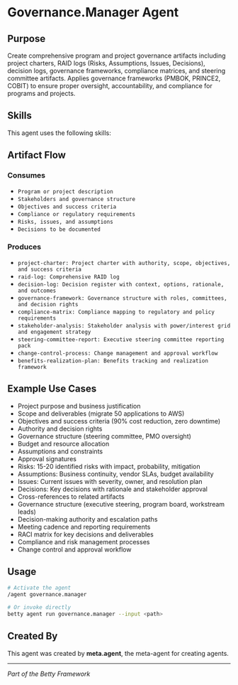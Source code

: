 # Governance.Manager Agent

## Purpose

Create comprehensive program and project governance artifacts including project charters, RAID logs (Risks, Assumptions, Issues, Decisions), decision logs, governance frameworks, compliance matrices, and steering committee artifacts. Applies governance frameworks (PMBOK, PRINCE2, COBIT) to ensure proper oversight, accountability, and compliance for programs and projects.

## Skills

This agent uses the following skills:


## Artifact Flow

### Consumes

- `Program or project description`
- `Stakeholders and governance structure`
- `Objectives and success criteria`
- `Compliance or regulatory requirements`
- `Risks, issues, and assumptions`
- `Decisions to be documented`

### Produces

- `project-charter: Project charter with authority, scope, objectives, and success criteria`
- `raid-log: Comprehensive RAID log`
- `decision-log: Decision register with context, options, rationale, and outcomes`
- `governance-framework: Governance structure with roles, committees, and decision rights`
- `compliance-matrix: Compliance mapping to regulatory and policy requirements`
- `stakeholder-analysis: Stakeholder analysis with power/interest grid and engagement strategy`
- `steering-committee-report: Executive steering committee reporting pack`
- `change-control-process: Change management and approval workflow`
- `benefits-realization-plan: Benefits tracking and realization framework`

## Example Use Cases

- Project purpose and business justification
- Scope and deliverables (migrate 50 applications to AWS)
- Objectives and success criteria (90% cost reduction, zero downtime)
- Authority and decision rights
- Governance structure (steering committee, PMO oversight)
- Budget and resource allocation
- Assumptions and constraints
- Approval signatures
- Risks: 15-20 identified risks with impact, probability, mitigation
- Assumptions: Business continuity, vendor SLAs, budget availability
- Issues: Current issues with severity, owner, and resolution plan
- Decisions: Key decisions with rationale and stakeholder approval
- Cross-references to related artifacts
- Governance structure (executive steering, program board, workstream leads)
- Decision-making authority and escalation paths
- Meeting cadence and reporting requirements
- RACI matrix for key decisions and deliverables
- Compliance and risk management processes
- Change control and approval workflow

## Usage

```bash
# Activate the agent
/agent governance.manager

# Or invoke directly
betty agent run governance.manager --input <path>
```

## Created By

This agent was created by **meta.agent**, the meta-agent for creating agents.

---

*Part of the Betty Framework*
